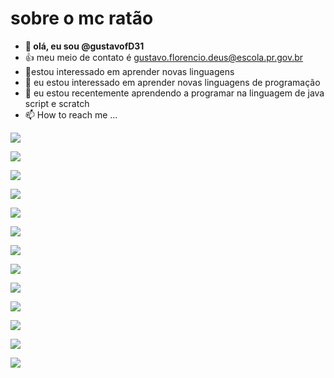 # sobre o mc ratão

- **👋 olá, eu sou @gustavofD31**
- 👍 meu meio de contato é gustavo.florencio.deus@escola.pr.gov.br
- 👀estou interessado em aprender novas linguagens 
- 🌱 eu estou interessado em aprender novas linguagens de programação
- 💞️ eu estou recentemente aprendendo a programar na linguagem de java script e scratch 
- 📫 How to reach me ...

![](https://img.shields.io/badge/Scratch-4D97FF?style=for-the-badge&logo=Scratch&logoColor=white)

![](https://img.shields.io/badge/JavaScript-323330?style=for-the-badge&logo=javascript&logoColor=F7DF1E)

![](https://img.shields.io/badge/Steam-000000?style=for-the-badge&logo=steam&logoColor=white)

![](https://img.shields.io/badge/PlayStation-003791?style=for-the-badge&logo=playstation&logoColor=white)

![](https://img.shields.io/badge/FIFA-B7312F?style=for-the-badge&logo=fifa&logoColor=white)

![](https://img.shields.io/badge/Nintendo_3DS-D12228?style=for-the-badge&logo=nintendo-3ds&logoColor=white)

![](https://img.shields.io/badge/Nintendo_Switch-E60012?style=for-the-badge&logo=nintendo-switch&logoColor=white)

![](https://img.shields.io/badge/iFood-EA1D2C?style=for-the-badge&logo=ifood&logoColor=white)

![](https://img.shields.io/badge/YouTube-FF0000?style=for-the-badge&logo=youtube&logoColor=white)

![](https://img.shields.io/badge/Crunchyroll-F47521?style=for-the-badge&logo=crunchyroll&logoColor=white)

![](https://img.shields.io/badge/Netflix-E50914?style=for-the-badge&logo=netflix&logoColor=white)

![](https://img.shields.io/badge/Discord-5865F2?style=for-the-badge&logo=discord&logoColor=white)

![](https://img.shields.io/badge/Google_Play-414141?style=for-the-badge&logo=google-play&logoColor=white)
